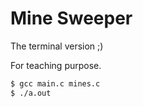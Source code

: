 Mine Sweeper
============

The terminal version ;)

For teaching purpose.

```bash
$ gcc main.c mines.c
$ ./a.out
```

